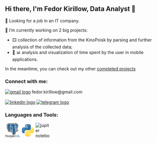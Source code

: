 ## Hi there, I'm Fedor Kirillow, Data Analyst 👋

🎯 Looking for a job in an IT company.

🔭 I’m currently working on 2 big projects:
- 🎞 collection of information from the KinoPoisk by parsing and further analysis of the collected data;
- 📱 📊 analysis and visualization of time spent by the user in mobile applications.

In the meantime, you can check out my other [completed projects](https://github.com/Fedor-Kirillow/Other_projects)


### Connect with me:

<div align="left">
  <a href="fedor.kirillow@gmail.com" target="blank"><img src="https://raw.githubusercontent.com/maurodesouza/profile-readme-generator/master/src/assets/icons/social/gmail/default.svg" width="30" height="10" alt="gmail logo"/></a>   fedor.kirillow@gmail.com
</br></br>
  <a href="https://linkedin.com/in/fedor-kirillow-80752a292/" target="blank"><img src="https://raw.githubusercontent.com/maurodesouza/profile-readme-generator/master/src/assets/icons/social/linkedin/default.svg" width="50" height="40" alt="linkedin logo"/></a>
  <a href="https://t.me/fervello" target="blank"><img src="https://raw.githubusercontent.com/maurodesouza/profile-readme-generator/master/src/assets/icons/social/telegram/default.svg" width="50" height="40" alt="telegram logo"/></a>
</div>


### Languages and Tools:

<div align="left">
  <img align="left" alt="postgresql" src="https://raw.githubusercontent.com/devicons/devicon/master/icons/postgresql/postgresql-original-wordmark.svg" alt="postgresql" width="50" height="50"/> 
  <img align="left" alt="python" src="https://raw.githubusercontent.com/devicons/devicon/master/icons/python/python-original.svg" alt="python" width="50" height="50"/>
  <img align="left" alt="jupiter notebook" src="https://github.com/jupyter/notebook/blob/main/jupyter.svg" alt="jupiter-notebook" width="50" height="50"/>
</div>



<!--
https://www.linkedin.com/in/fedor-kirillow-80752a292/
https://linkedin.com/in/fedor-kirillow-80752a292/
https://linkedin.com/in/gautamkrishnar
**Fedor-Kirillow/Fedor-Kirillow** is a ✨ _special_ ✨ repository because its `README.md` (this file) appears on your GitHub profile.
<img src="https://cdn.jsdelivr.net/gh/dmhendricks/signature-social-icons/icons/round-flat-filled/50px/twitter.png" alt="Twitter" title="Twitter" width="60" height="60" />
@fervello
<a href="https://linkedin.com/in/gautamkrishnar" target="blank"><img align="center" src="https://raw.githubusercontent.com/rahuldkjain/github-profile-readme-generator/master/src/images/icons/Social/linked-in-alt.svg" alt="" height="30" width="40" /></a>

Here are some ideas to get you started:


- 🌱 I’m currently learning ...
- 👯 I’m looking to collaborate on ...
- 🤔 I’m looking for help with ...
- 💬 Ask me about ...
- 📫 How to reach me: ...
- 😄 Pronouns: ...
- ⚡ Fun fact: ...


<img align="left" alt="GitHub" src="https://raw.githubusercontent.com/github/explore/78df643247d429f6cc873026c0622819ad797942/topics/github/github.png" />

<img height="170" align="left" src="https://github-readme-stats.vercel.app/api?username=Fedor-Kirillow&count_private=true&include_all_commits=true" />
<img src="https://github-readme-stats.vercel.app/api/top-langs/?username=Fedor-Kirillow&layout=compact" />

-->
